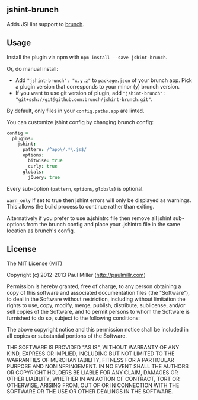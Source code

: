 ## jshint-brunch
Adds JSHint support to
[brunch](http://brunch.io).

## Usage
Install the plugin via npm with `npm install --save jshint-brunch`.

Or, do manual install:

* Add `"jshint-brunch": "x.y.z"` to `package.json` of your brunch app.
  Pick a plugin version that corresponds to your minor (y) brunch version.
* If you want to use git version of plugin, add
`"jshint-brunch": "git+ssh://git@github.com:brunch/jshint-brunch.git"`.

By default, only files in your `config.paths.app` are linted.

You can customize jshint config by changing brunch config:

```coffeescript
config =
  plugins:
    jshint:
      pattern: /^app\/.*\.js$/
      options:
        bitwise: true
        curly: true
      globals:
        jQuery: true
```

Every sub-option (`pattern`, `options`, `globals`) is optional.

`warn_only` if set to true then jshint errors will only be displayed as warnings. This allows the build process to continue rather than exiting.

Alternatively if you prefer to use a.jshintrc file then remove all jshint sub-options from the brunch config and place your .jshintrc file in the same location as brunch's config.

## License

The MIT License (MIT)

Copyright (c) 2012-2013 Paul Miller (http://paulmillr.com)

Permission is hereby granted, free of charge, to any person obtaining a copy
of this software and associated documentation files (the "Software"), to deal
in the Software without restriction, including without limitation the rights
to use, copy, modify, merge, publish, distribute, sublicense, and/or sell
copies of the Software, and to permit persons to whom the Software is
furnished to do so, subject to the following conditions:

The above copyright notice and this permission notice shall be included in
all copies or substantial portions of the Software.

THE SOFTWARE IS PROVIDED "AS IS", WITHOUT WARRANTY OF ANY KIND, EXPRESS OR
IMPLIED, INCLUDING BUT NOT LIMITED TO THE WARRANTIES OF MERCHANTABILITY,
FITNESS FOR A PARTICULAR PURPOSE AND NONINFRINGEMENT. IN NO EVENT SHALL THE
AUTHORS OR COPYRIGHT HOLDERS BE LIABLE FOR ANY CLAIM, DAMAGES OR OTHER
LIABILITY, WHETHER IN AN ACTION OF CONTRACT, TORT OR OTHERWISE, ARISING FROM,
OUT OF OR IN CONNECTION WITH THE SOFTWARE OR THE USE OR OTHER DEALINGS IN
THE SOFTWARE.
